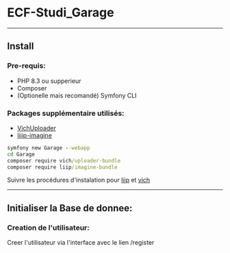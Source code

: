 # ECF-Studi_Garage

___
## Install
### Pre-requis:

- PHP 8.3 ou supperieur
- Composer
- (Optionelle mais recomandé) Symfony CLI

### Packages supplémentaire utilisés:

- [VichUploader](https://github.com/dustin10/VichUploaderBundle)
- [liiip-imagine](https://github.com/liip/LiipImagineBundle)

```cmd
symfony new Garage --webapp
cd Garage
composer require vich/uploader-bundle
composer require liip/imagine-bundle
```

Suivre les procédures d'instalation pour [liip](https://symfony.com/bundles/LiipImagineBundle/current/installation.html) et [vich](https://github.com/dustin10/VichUploaderBundle/blob/master/docs/installation.md)
___
## Initialiser la Base de donnee:

### Creation de l'utilisateur:
Creer l'utilisateur via l'interface avec le lien /register


